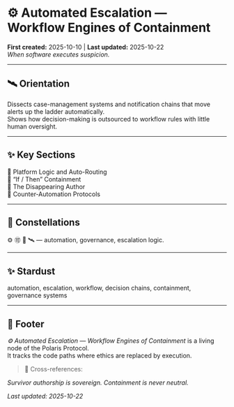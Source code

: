 # ⚙️ Automated Escalation — Workflow Engines of Containment  
**First created:** 2025-10-10 | **Last updated:** 2025-10-22  
*When software executes suspicion.*

---

## 🛰️ Orientation  
Dissects case-management systems and notification chains that move alerts up the ladder automatically.  
Shows how decision-making is outsourced to workflow rules with little human oversight.

---

## ✨ Key Sections  
🎪 Platform Logic and Auto-Routing  
👾 “If / Then” Containment  
🙈 The Disappearing Author  
🧨 Counter-Automation Protocols  

---

## 🌌 Constellations  
⚙️ 🉑 🧿 🛰️ — automation, governance, escalation logic.

---

## ✨ Stardust  
automation, escalation, workflow, decision chains, containment, governance systems

---

## 🏮 Footer  
*⚙️ Automated Escalation — Workflow Engines of Containment* is a living node of the Polaris Protocol.  
It tracks the code paths where ethics are replaced by execution.

> 📡 Cross-references:
> 


*Survivor authorship is sovereign. Containment is never neutral.*  

_Last updated: 2025-10-22_
